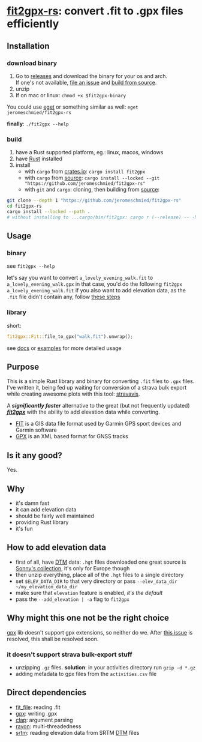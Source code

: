 # [fit2gpx-rs][fit2gpx-rs]: convert .fit to .gpx files efficiently

## Installation

### download binary

1. Go to [releases](https://github.com/JeromeSchmied/fit2gpx-rs/releases/latest) and download the binary for your os and arch.  
If one's not available, [file an issue](https://github.com/JeromeSchmied/fit2gpx-rs/issues/new) and [build from source](#build).
2. unzip
3. If on mac or linux: `chmod +x $fit2gpx-binary`

You could use [eget](https://github.com/zyedidia/eget) or something similar as well: `eget jeromeschmied/fit2gpx-rs`

**finally**: `./fit2gpx --help`

### build

1.  have a Rust supported platform, eg.: linux, macos, windows
2.  have [Rust](https://rust-lang.org) installed
3.  install
    -   with `cargo` from [crates.io](https://crates.io): `cargo install fit2gpx`
    -   with `cargo` from [source][fit2gpx-rs]: `cargo install --locked --git "https://github.com/jeromeschmied/fit2gpx-rs"`
    -   with `git` and `cargo`: cloning, then building from [source][fit2gpx-rs]:

```sh
git clone --depth 1 "https://github.com/jeromeschmied/fit2gpx-rs"
cd fit2gpx-rs
cargo install --locked --path .
# without installing to ...cargo/bin/fit2gpx: cargo r (--release) -- -h
```

## Usage

### binary

see `fit2gpx --help`

let's say you want to convert `a_lovely_evening_walk.fit` to `a_lovely_evening_walk.gpx`
in that case, you'd do the following
`fit2gpx a_lovely_evening_walk.fit`
if you also want to add elevation data, as the `.fit` file didn't contain any, follow [these steps](#how-to-add-elevation-data)

### library

short:

```rust
fit2gpx::Fit::file_to_gpx("walk.fit").unwrap();
```

see [docs](https://docs.rs/crate/fit2gpx) or [examples](https://github.com/jeromeschmied/fit2gpx-rs/tree/main/examples) for more detailed usage

## Purpose

This is a simple Rust library and binary for converting `.fit` files to `.gpx` files.
I've written it, being fed up waiting for conversion of a strava bulk export while creating
awesome plots with this tool: [stravavis](https://github.com/marcusvolz/strava_py).

A ***significantly faster*** alternative to the great (but not frequently updated)
[**_fit2gpx_**](https://github.com/dodo-saba/fit2gpx) with the ability to add elevation data while converting.

-   [FIT](https://developer.garmin.com/fit/overview/) is a GIS data file format used by Garmin GPS sport devices and Garmin software
-   [GPX](https://docs.fileformat.com/gis/gpx/) is an XML based format for GNSS tracks

## Is it any good?

Yes.

## Why

-   it's damn fast
-   it can add elevation data
-   should be fairly well maintained
-   providing Rust library
-   it's fun

## How to add elevation data

-   first of all, have [DTM][dtm-wiki] data: `.hgt` files downloaded
    one great source is [Sonny's collection](https://sonny.4lima.de/), it's only for Europe though
-   then unzip everything, place all of the `.hgt` files to a single directory
-   set `$ELEV_DATA_DIR` to that very directory or pass `--elev_data_dir ~/my_elevation_data_dir`
-   make sure that `elevation` feature is enabled, _it's the default_
-   pass the `--add_elevation | -a` flag to `fit2gpx`

## Why might this one not be the right choice

[gpx][gpx-crate] lib doesn't support gpx extensions, so neither do we.
After [this issue](https://github.com/georust/gpx/issues/8) is resolved, this shall be resolved soon.

### it doesn't support strava bulk-export stuff

-   unzipping `.gz` files. __solution__: in your activities directory run `gzip -d *.gz`
-   adding metadata to gpx files from the `activities.csv` file

## Direct dependencies

<!-- -   [coordinate-altitude](https://github.com/jeromeschmied/coordinate-altitude) -->

-   [fit_file](https://crates.io/crates/fit_file): reading .fit
-   [gpx][gpx-crate]: writing .gpx
-   [clap](https://crates.io/crates/clap): argument parsing
-   [rayon](https://crates.io/crates/rayon): multi-threadedness
-   [srtm](https://github.com/jeromeschmied/srtm_reader): reading elevation data from SRTM [DTM][dtm-wiki] files

[fit2gpx-rs]: https://github.com/JeromeSchmied/fit2gpx-rs
[gpx-crate]: https://crates.io/crates/gpx
[dtm-wiki]: https://en.wikipedia.org/wiki/Digital_elevation_model
